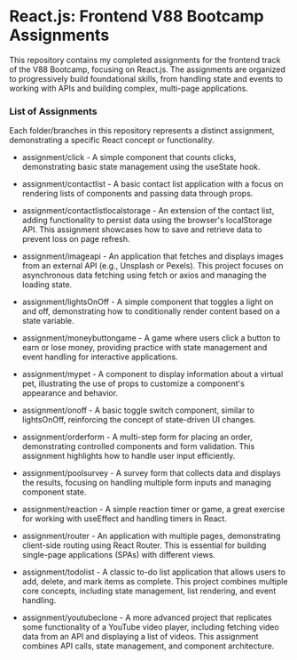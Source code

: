 # React.js: Frontend V88 Bootcamp Assignments
This repository contains my completed assignments for the frontend track of the V88 Bootcamp, focusing on React.js. The assignments are organized to progressively build foundational skills, from handling state and events to working with APIs and building complex, multi-page applications.

### List of Assignments 
Each folder/branches in this repository represents a distinct assignment, demonstrating a specific React concept or functionality.

- assignment/click - A simple component that counts clicks, demonstrating basic state management using the useState hook.

- assignment/contactlist - A basic contact list application with a focus on rendering lists of components and passing data through props.

- assignment/contactlistlocalstorage - An extension of the contact list, adding functionality to persist data using the browser's localStorage API. This assignment showcases how to save and retrieve data to prevent loss on page refresh.

- assignment/imageapi - An application that fetches and displays images from an external API (e.g., Unsplash or Pexels). This project focuses on asynchronous data fetching using fetch or axios and managing the loading state.

- assignment/lightsOnOff - A simple component that toggles a light on and off, demonstrating how to conditionally render content based on a state variable.

- assignment/moneybuttongame - A game where users click a button to earn or lose money, providing practice with state management and event handling for interactive applications.

- assignment/mypet - A component to display information about a virtual pet, illustrating the use of props to customize a component's appearance and behavior.

- assignment/onoff - A basic toggle switch component, similar to lightsOnOff, reinforcing the concept of state-driven UI changes.

- assignment/orderform - A multi-step form for placing an order, demonstrating controlled components and form validation. This assignment highlights how to handle user input efficiently.

- assignment/poolsurvey - A survey form that collects data and displays the results, focusing on handling multiple form inputs and managing component state.

- assignment/reaction - A simple reaction timer or game, a great exercise for working with useEffect and handling timers in React.

- assignment/router - An application with multiple pages, demonstrating client-side routing using React Router. This is essential for building single-page applications (SPAs) with different views.

- assignment/todolist - A classic to-do list application that allows users to add, delete, and mark items as complete. This project combines multiple core concepts, including state management, list rendering, and event handling.

- assignment/youtubeclone - A more advanced project that replicates some functionality of a YouTube video player, including fetching video data from an API and displaying a list of videos. This assignment combines API calls, state management, and component architecture.

